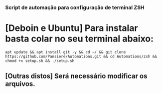 ### Script de automação para configuração de terminal ZSH

# [Deboin e Ubuntu] Para instalar basta colar no seu terminal abaixo:
`apt update && apt install git -y && cd ~/ && git clone https://github.com/Pansiere/Automations.git && cd Automations/zsh && chmod +x setup.sh && ./setup.sh`

## [Outras distos] Será necessário modificar os arquivos.
